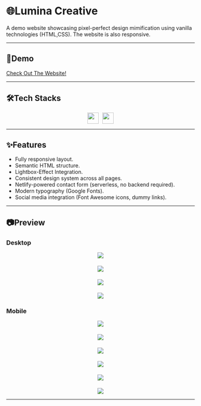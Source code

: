 # 🌐Lumina Creative

A demo website showcasing pixel-perfect design mimification using vanilla technologies (HTML,CSS). The website is also responsive.

---

## 🔗Demo

<a href="https://mohamedemad2251-luminacreative.netlify.app/" target="_blank">

Check Out The Website!

</a>

---

## 🛠️Tech Stacks

<div style="display: flex; gap: 10px; justify-content: center;">
<img height="30vh" src="https://img.shields.io/badge/HTML5-E34F26?style=flat-square&logo=html5&logoColor=white" />
<img height="30vh" src="https://img.shields.io/badge/CSS3-1572B6?style=flat-square&logo=css3&logoColor=white" />
</div>

---

## ✨Features

<ul>
  <li>Fully responsive layout.</li>
  <li>Semantic HTML structure.</li>
  <li>Lightbox-Effect Integration.</li>
  <li>Consistent design system across all pages.</li>
  <li>Netlify-powered contact form (serverless, no backend required).</li>
  <li>Modern typography (Google Fonts).</li>
  <li>Social media integration (Font Awesome icons, dummy links).</li>
</ul>

---

## 📷Preview

### Desktop

<div style="display:flex; flex-direction: column; justify-content: center; align-items: center; gap: 20px; flex-wrap: wrap;">
<img src="screenshots/desktop-screenshot1.png">
<img src="screenshots/desktop-screenshot2.png">
<img src="screenshots/desktop-screenshot3.png">
<img src="screenshots/desktop-screenshot4.png">
</div>

### Mobile

<div style="display:flex; flex-direction: column; justify-content: center; align-items: center; gap: 20px;">
<img src="screenshots/mobile-screenshot1.png">
<img src="screenshots/mobile-screenshot2.png">
<img src="screenshots/mobile-screenshot3.png">
<img src="screenshots/mobile-screenshot4.png">
<img src="screenshots/mobile-screenshot5.png">
<img src="screenshots/mobile-screenshot6.png">
</div>

---
